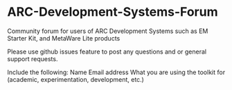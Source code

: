ARC-Development-Systems-Forum
=============================

Community forum for users of ARC Development Systems such as EM Starter Kit, and MetaWare Lite products

Please use github issues feature to post any questions and or general support requests. 

Include the following: 
Name
Email address
What you are using the toolkit for (academic, experimentation, development, etc.) 

